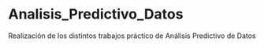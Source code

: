 # Analisis_Predictivo_Datos
Realización de los distintos trabajos práctico de Análisis Predictivo de Datos
